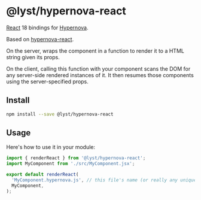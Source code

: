 # @lyst/hypernova-react

[React](https://github.com/facebook/react) 18 bindings for [Hypernova](https://github.com/airbnb/hypernova).

Based on [hypernova-react](https://github.com/airbnb/hypernova-react).

On the server, wraps the component in a function to render it to a HTML string given its props.

On the client, calling this function with your component scans the DOM for any server-side rendered instances of it. It then resumes those components using the server-specified props.

## Install

```sh
npm install --save @lyst/hypernova-react
```

## Usage

Here's how to use it in your module:

```js
import { renderReact } from '@lyst/hypernova-react';
import MyComponent from './src/MyComponent.jsx';

export default renderReact(
  'MyComponent.hypernova.js', // this file's name (or really any unique name)
  MyComponent,
);
```
